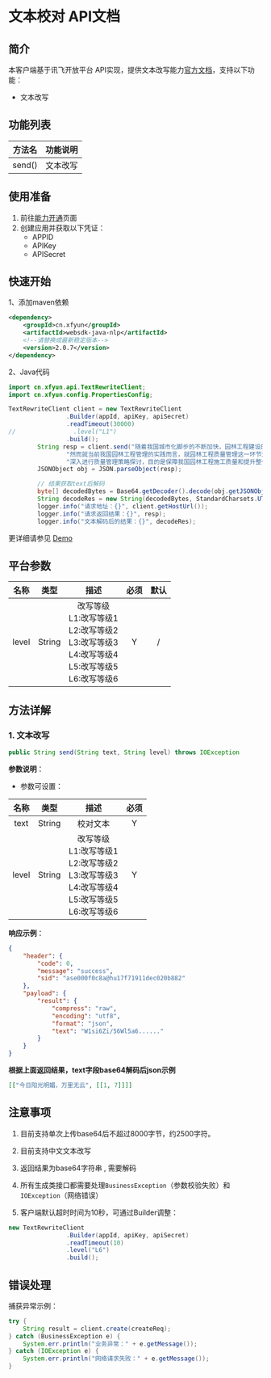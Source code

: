 # 文本校对 API文档

## 简介

本客户端基于讯飞开放平台 API实现，提供文本改写能力[官方文档](https://www.xfyun.cn/doc/nlp/textRewriting/API.html)，支持以下功能：

- 文本改写

## 功能列表

| 方法名 | 功能说明 |
| ------ | -------- |
| send() | 文本改写 |

## 使用准备

1. 前往[能力开通](https://www.xfyun.cn/services/textCorrectionOfficial)页面
2. 创建应用并获取以下凭证：
   - APPID 
   - APIKey
   - APISecret

## 快速开始

1、添加maven依赖

```xml
<dependency>
    <groupId>cn.xfyun</groupId>
    <artifactId>websdk-java-nlp</artifactId>
    <!--请替换成最新稳定版本-->
    <version>2.0.7</version>
</dependency>
```

2、Java代码

```java
import cn.xfyun.api.TextRewriteClient;
import cn.xfyun.config.PropertiesConfig;

TextRewriteClient client = new TextRewriteClient
                .Builder(appId, apiKey, apiSecret)
                .readTimeout(30000)
//                .level("L1")
                .build();
        String resp = client.send("随着我国城市化脚步的不断加快，园林工程建设的数量也在不断上升，城市对于园林工程的质量要求也随之上升，" +
                "然而就当前我国园林工程管理的实践而言，就园林工程质量管理这一环节还存在许多不足之处，本文在探讨园林工程质量内涵的基础上，" +
                "深入进行质量管理策略探讨，目的是保障我国园林工程施工质量和提升整体发展效率。", "L6");
        JSONObject obj = JSON.parseObject(resp);

        // 结果获取text后解码
        byte[] decodedBytes = Base64.getDecoder().decode(obj.getJSONObject("payload").getJSONObject("result").getString("text"));
        String decodeRes = new String(decodedBytes, StandardCharsets.UTF_8);
        logger.info("请求地址：{}", client.getHostUrl());
        logger.info("请求返回结果：{}", resp);
        logger.info("文本解码后的结果：{}", decodeRes);
```

更详细请参见 [Demo](https://github.com/iFLYTEK-OP/websdk-java-demo/blob/main/src/main/java/cn/xfyun/demo/nlp/TextRewriteClientApp.java)

## 平台参数

| 名称  |  类型  |                             描述                             | 必须 | 默认 |
| :---: | :----: | :----------------------------------------------------------: | :--: | :--: |
| level | String | 改写等级<br/>L1:改写等级1<br/>L2:改写等级2<br/>L3:改写等级3<br/>L4:改写等级4<br/>L5:改写等级5<br/>L6:改写等级6 |  Y   |  /   |

## 方法详解

### 1. 文本改写
```java
public String send(String text, String level) throws IOException
```
**参数说明**：

- 参数可设置：

| 名称  |  类型  |                             描述                             | 必须 |
| :---: | :----: | :----------------------------------------------------------: | :--: |
| text  | String |                           校对文本                           |  Y   |
| level | String | 改写等级<br/>L1:改写等级1<br/>L2:改写等级2<br/>L3:改写等级3<br/>L4:改写等级4<br/>L5:改写等级5<br/>L6:改写等级6 |  Y   |

**响应示例**：

```json
{
	"header": {
		"code": 0,
		"message": "success",
		"sid": "ase000f0c8a@hu17f71911dec020b882"
	},
	"payload": {
		"result": {
			"compress": "raw",
			"encoding": "utf8",
			"format": "json",
			"text": "W1si6Zi/56Wl5a6......"
		}
	}
}
```

**根据上面返回结果，text字段base64解码后json示例**

```json
[["今日阳光明媚，万里无云", [[1, 7]]]]
```

## 注意事项

1. 目前支持单次上传base64后不超过8000字节，约2500字符。

2. 目前支持中文文本改写

4. 返回结果为base64字符串 , 需要解码

5. 所有生成类接口都需要处理`BusinessException`（参数校验失败）和`IOException`（网络错误）

6. 客户端默认超时时间为10秒，可通过Builder调整：

```java
new TextRewriteClient
                .Builder(appId, apiKey, apiSecret)
                .readTimeout(10)
                .level("L6")
                .build();
```

## 错误处理
捕获异常示例：
```java
try {
    String result = client.create(createReq);
} catch (BusinessException e) {
    System.err.println("业务异常：" + e.getMessage());
} catch (IOException e) {
    System.err.println("网络请求失败：" + e.getMessage());
}
```
